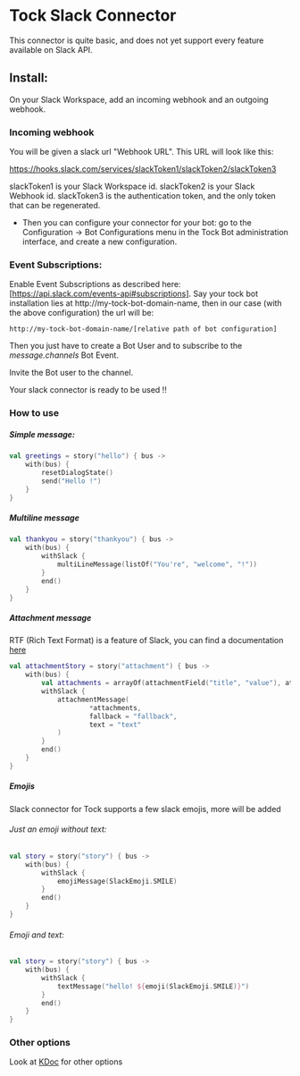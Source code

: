 # Tock Slack Connector

This connector is quite basic, and does not yet support every feature available on Slack API.

## Install:

On your Slack Workspace, add an incoming webhook and an outgoing webhook.

### Incoming webhook
You will be given a slack url "Webhook URL". This URL will look like this:

https://hooks.slack.com/services/slackToken1/slackToken2/slackToken3


slackToken1 is your Slack Workspace id.
slackToken2 is your Slack Webhook id.
slackToken3 is the authentication token, and the only token that can be regenerated.

* Then you can configure your connector for your bot: go to the Configuration -> Bot Configurations menu in the Tock Bot administration interface, and create a new configuration.


### Event Subscriptions:

Enable Event Subscriptions as described here: [https://api.slack.com/events-api#subscriptions].
Say your tock bot installation lies at http://my-tock-bot-domain-name, then in our case (with the above configuration) the url will be:

```
http://my-tock-bot-domain-name/[relative path of bot configuration]
```

Then you just have to create a Bot User and to subscribe to the *message.channels* Bot Event.

Invite the Bot user to the channel.

Your slack connector is ready to be used !!

### How to use
##### Simple message:
```kotlin
val greetings = story("hello") { bus ->
    with(bus) {
        resetDialogState()
        send("Hello !")
    }
}
```

##### Multiline message

```kotlin
val thankyou = story("thankyou") { bus ->
    with(bus) {
        withSlack {
            multiLineMessage(listOf("You're", "welcome", "!"))
        }
        end()
    }
}
```

##### Attachment message
RTF (Rich Text Format) is a feature of Slack, you can find a documentation [here](https://api.slack.com/docs/message-formatting)

```kotlin
val attachmentStory = story("attachment") { bus ->
    with(bus) {
        val attachments = arrayOf(attachmentField("title", "value"), attachmentField("title", "value"))
        withSlack {
            attachmentMessage(
                    *attachments,
                    fallback = "fallback",
                    text = "text"
            )
        }
        end()
    }
}
```
##### Emojis

Slack connector for Tock supports a few slack emojis, more will be added

###### Just an emoji without text:

```kotlin
val story = story("story") { bus ->
    with(bus) {
        withSlack {
            emojiMessage(SlackEmoji.SMILE)
        }
        end()
    }
}
```

###### Emoji and text:

```kotlin
val story = story("story") { bus ->
    with(bus) {
        withSlack {
            textMessage("hello! ${emoji(SlackEmoji.SMILE)}")
        }
        end()
    }
}
```

### Other options

Look at [KDoc](https://voyages-sncf-technologies.github.io/tock/dokka/tock/fr.vsct.tock.bot.connector.slack/index.html)
 for other options
